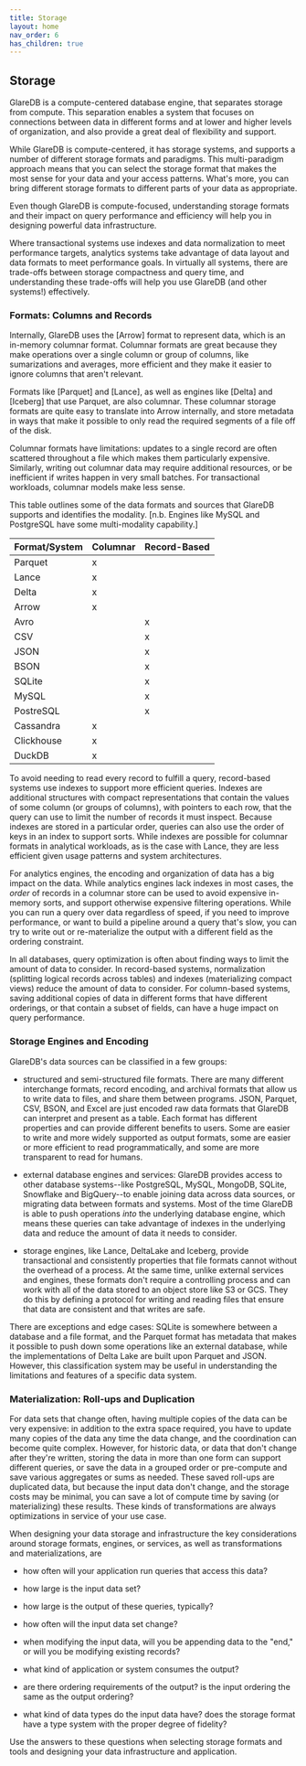 ```yaml
---
title: Storage
layout: home
nav_order: 6
has_children: true
---
```


## Storage

GlareDB is a compute-centered database engine, that separates storage
from compute. This separation enables a system that focuses
on connections between data in different forms and at lower and higher
levels of organization, and also provide a great deal of flexibility
and support.

While GlareDB is compute-centered, it has storage systems, and
supports a number of different storage formats and paradigms. This
multi-paradigm approach means that you can select the storage format
that makes the most sense for your data and your access patterns.
What's more, you can bring different storage formats to different parts
of your data as appropriate.

Even though GlareDB is compute-focused, understanding storage formats
and their impact on query performance and efficiency will help you in
designing powerful data infrastructure.

Where transactional systems use indexes and data normalization to meet
performance targets, analytics systems take advantage of data layout and
data formats to meet performance goals. In virtually all systems,
there are trade-offs between storage compactness and query time, and
understanding these trade-offs will help you use GlareDB (and other
systems!) effectively.

### Formats: Columns and Records

Internally, GlareDB uses the [Arrow] format to represent data, which
is an in-memory columnar format. Columnar formats are great because
they make operations over a single column or group of columns, like
sumarizations and averages, more efficient and they make it easier to
ignore columns that aren't relevant.

Formats like [Parquet] and [Lance], as well as engines like [Delta]
and [Iceberg] that use Parquet, are also columnar. These columnar
storage formats are quite easy to translate into Arrow internally, and
store metadata in ways that make it possible to only read the required
segments of a file off of the disk.

Columnar formats have limitations: updates to a single record are
often scattered throughout a file which makes them particularly
expensive. Similarly, writing out columnar data may require
additional resources, or be inefficient if writes happen in very small
batches. For transactional workloads, columnar models make less sense.

This table outlines some of the data formats and sources that GlareDB
supports and identifies the modality. [n.b. Engines like MySQL and
PostgreSQL have some multi-modality capability.]

| Format/System | Columnar | Record-Based |
|:--------------|:---------|:-------------|
| Parquet       | x        |              |
| Lance         | x        |              |
| Delta         | x        |              |
| Arrow         | x        |              |
| Avro          |          | x            |
| CSV           |          | x            |
| JSON          |          | x            |
| BSON          |          | x            |
| SQLite        |          | x            |
| MySQL         |          | x            |
| PostreSQL     |          | x            |
| Cassandra     | x        |              |
| Clickhouse    | x        |              |
| DuckDB        | x        |              |

To avoid needing to read every record to fulfill a query, record-based
systems use indexes to support more efficient queries. Indexes are
additional structures with compact representations that contain the
values of some column (or groups of columns), with pointers to each
row, that the query can use to limit the number of records it must
inspect. Because indexes are stored in a particular order, queries can
also use the order of keys in an index to support sorts. While indexes
are possible for columnar formats in analytical workloads, as is the
case with Lance, they are less efficient given usage patterns and
system architectures.

For analytics engines, the encoding and organization of data has a big
impact on the data. While analytics engines lack indexes in most
cases, the _order_ of records in a columnar store can be used to avoid
expensive in-memory sorts, and support otherwise expensive filtering
operations. While you can run a query over data regardless of speed,
if you need to improve performance, or want to build a pipeline around
a query that's slow, you can try to write out or re-materialize the
output with a different field as the ordering constraint.

In all databases, query optimization is often about finding ways to
limit the amount of data to consider. In record-based systems,
normalization (splitting logical records across tables) and indexes
(materializing compact views) reduce the amount of data to
consider. For column-based systems, saving additional copies of data
in different forms that have different orderings, or that contain a subset
of fields, can have a huge impact on query performance.

<!-- TODO: connect to "use COPY TO to materialize different views of your data" -->

### Storage Engines and Encoding

GlareDB's data sources can be classified in a few groups:

- structured and semi-structured file formats. There are many
  different interchange formats, record encoding, and archival formats
  that allow us to write data to files, and share them between
  programs. JSON, Parquet, CSV, BSON, and Excel are just encoded raw
  data formats that GlareDB can interpret and present as a table. Each
  format has different properties and can provide different benefits
  to users. Some are easier to write and more widely supported as
  output formats, some are easier or more efficient to read
  programmatically, and some are more transparent to read for humans.

- external database engines and services: GlareDB provides access to
  other database systems--like PostgreSQL, MySQL, MongoDB, SQLite,
  Snowflake and BigQuery--to enable joining data across data sources,
  or migrating data between formats and systems. Most of the time
  GlareDB is able to push operations _into_ the underlying database
  engine, which means these queries can take advantage of indexes in
  the underlying data and reduce the amount of data it needs to
  consider.

- storage engines, like Lance, DeltaLake and Iceberg, provide
  transactional and consistently properties that file formats cannot
  without the overhead of a process. At the same time, unlike external
  services and engines, these formats don't require a controlling
  process and can work with all of the data stored to an object store
  like S3 or GCS. They do this by defining a protocol for writing and
  reading files that ensure that data are consistent and that writes
  are safe.

There are exceptions and edge cases: SQLite is somewhere between a
database and a file format, and the Parquet format has metadata that
makes it possible to push down some operations like an external
database, while the implementations of Delta Lake are built upon
Parquet and JSON. However, this classification system may be useful
in understanding the limitations and features of a specific data
system.

### Materialization: Roll-ups and Duplication

For data sets that change often, having multiple copies of the
data can be very expensive: in addition to the extra space required,
you have to update many copies of the data any time the data change,
and the coordination can become quite complex. However, for historic
data, or data that don't change after they're written, storing the data
in more than one form can support different queries, or save the data
in a grouped order or pre-compute and save various aggregates or sums
as needed. These saved roll-ups are duplicated data, but because the
input data don't change, and the storage costs may be minimal, you
can save a lot of compute time by saving (or materializing) these
results. These kinds of transformations are always optimizations in
service of your use case.

When designing your data storage and infrastructure the key
considerations around storage formats, engines, or services, as
well as transformations and materializations, are

- how often will your application run  queries that access this data?

- how large is the input data set?

- how large is the output of these queries, typically?

- how often will the input data set change?

- when modifying the input data, will you be appending data to the "end," 
or will you be modifying existing records?

- what kind of application or system consumes the output?

- are there ordering requirements of the output? is the input ordering
  the same as the output ordering?

- what kind of data types do the input data have? does the
  storage format have a type system with the proper degree of
  fidelity?

Use the answers to these questions when selecting storage formats and
tools and designing your data infrastructure and application.
